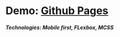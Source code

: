 # Demo: [Github Pages](https://mr-sychevskyi.github.io/markup-project-spd-u-website/src/index.html)
##### Technologies: Mobile first, FLexbox, MCSS
